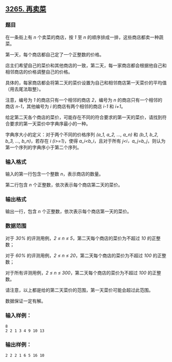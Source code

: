 ## [3265. 再卖菜](https://www.acwing.com/problem/content/3268/)

### 题目

在一条街上有 *n* 个卖菜的商店，按 *1* 至 *n* 的顺序排成一排，这些商店都卖一种蔬菜。

第一天，每个商店都自己定了一个正整数的价格。

店主们希望自己的菜价和其他商店的一致，第二天，每一家商店都会根据他自己和相邻商店的价格调整自己的价格。

具体的，每家商店都会将第二天的菜价设置为自己和相邻商店第一天菜价的平均值（用去尾法取整）。

注意，编号为 *1* 的商店只有一个相邻的商店 *2*，编号为 *n* 的商店只有一个相邻的商店 *n-1*，其他编号为 *i* 的商店有两个相邻的商店 *i-1* 和 *i+1*。

给定第二天各个商店的菜价，可能存在不同的符合要求的第一天的菜价，请找到符合要求的第一天菜价中字典序最小的一种。

字典序大小的定义：对于两个不同的价格序列 *(a_1, a_2, …, a_n)* 和 *(b_1, b_2, b_3, …, b_n)*，若存在 *i (i>=1)*，使得 *a_i<b_i*，且对于所有 *j<i，a_j=b_j*，则认为第一个序列的字典序小于第二个序列。

### 输入格式

输入的第一行包含一个整数 *n*，表示商店的数量。

第二行包含 *n* 个正整数，依次表示每个商店第二天的菜价。

### 输出格式

输出一行，包含 *n* 个正整数，依次表示每个商店第一天的菜价。

### 数据范围

对于 *30%* 的评测用例，*2 ≤ n ≤ 5*，第二天每个商店的菜价为不超过 *10* 的正整数；

对于 *60%* 的评测用例，*2 ≤ n ≤ 20*，第二天每个商店的菜价为不超过 *100* 的正整数；

对于所有评测用例，*2 ≤ n ≤ 300*，第二天每个商店的菜价为不超过 *100* 的正整数。

请注意，以上都是给的第二天菜价的范围，第一天菜价可能会超过此范围。

数据保证一定有解。

### 输入样例：

```
8
2 2 1 3 4 9 10 13
```

### 输出样例：

```
2 2 2 1 6 5 16 10
```
